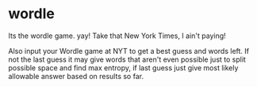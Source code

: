 # wordle

Its the wordle game. yay! Take that New York Times, I ain't paying!

Also input your Wordle game at NYT to get a best guess and words left. If not the last guess it may give words that aren't even possible just to split possible space and find max entropy, if last guess just give most likely allowable answer based on results so far.